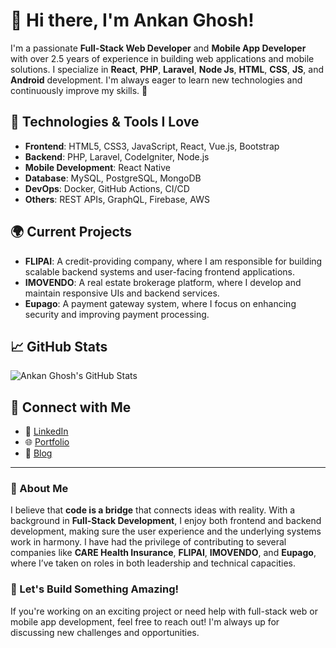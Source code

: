 # 👋 Hi there, I'm Ankan Ghosh!

I'm a passionate **Full-Stack Web Developer** and **Mobile App Developer** with over 2.5 years of experience in building web applications and mobile solutions. I specialize in **React**, **PHP**, **Laravel**, **Node Js**, **HTML**, **CSS**, **JS**, and **Android** development. I'm always eager to learn new technologies and continuously improve my skills. 🚀

## 🔧 Technologies & Tools I Love
- **Frontend**: HTML5, CSS3, JavaScript, React, Vue.js, Bootstrap
- **Backend**: PHP, Laravel, CodeIgniter, Node.js
- **Mobile Development**: React Native
- **Database**: MySQL, PostgreSQL, MongoDB
- **DevOps**: Docker, GitHub Actions, CI/CD
- **Others**: REST APIs, GraphQL, Firebase, AWS

## 🌍 Current Projects
- **FLIPAI**: A credit-providing company, where I am responsible for building scalable backend systems and user-facing frontend applications.
- **IMOVENDO**: A real estate brokerage platform, where I develop and maintain responsive UIs and backend services.
- **Eupago**: A payment gateway system, where I focus on enhancing security and improving payment processing.

## 📈 GitHub Stats
![Ankan Ghosh's GitHub Stats](https://github-readme-stats.vercel.app/api?username=ankanghosh&show_icons=true&count_private=true&hide=prs&theme=radical)

## 🔗 Connect with Me
- 💼 [LinkedIn](https://www.linkedin.com/in/ankan-ghosh-a21a83167/)
- 🌐 [Portfolio](https://ankan-ghosh.in/)
- 📝 [Blog](https://ankan-ghosh.in/)

---

### 🚀 About Me
I believe that **code is a bridge** that connects ideas with reality. With a background in **Full-Stack Development**, I enjoy both frontend and backend development, making sure the user experience and the underlying systems work in harmony. I have had the privilege of contributing to several companies like **CARE Health Insurance**, **FLIPAI**, **IMOVENDO**, and **Eupago**, where I’ve taken on roles in both leadership and technical capacities.

### 💬 Let's Build Something Amazing!
If you're working on an exciting project or need help with full-stack web or mobile app development, feel free to reach out! I'm always up for discussing new challenges and opportunities.

